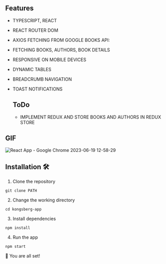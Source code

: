 ## Features
- TYPESCRIPT, REACT
- REACT ROUTER DOM
- AXIOS FETCHING FROM GOOGLE BOOKS API:
- FETCHING BOOKS, AUTHORS, BOOK DETAILS 
- RESPONSIVE ON MOBILE DEVICES
- DYNAMIC TABLES
- BREADCRUMB NAVIGATION
- TOAST NOTIFICATIONS

  ## ToDo
  - IMPLEMENT REDUX AND STORE BOOKS AND AUTHORS IN REDUX STORE

## GIF
![React App - Google Chrome 2023-06-19 12-58-29](https://github.com/GitMalmoer/kongsberg-app/assets/113827015/fa493918-1a4e-4dd7-8199-4b300307536f)

## Installation 🛠️
1. Clone the repository

`git clone PATH`

2. Change the working directory

`cd kongsberg-app`

3. Install dependencies

`npm install`

4. Run the app

`npm start`

🌟 You are all set!
